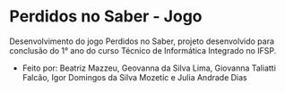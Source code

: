 # Perdidos no Saber - Jogo
<p>Desenvolvimento do jogo Perdidos no Saber, projeto desenvolvido para conclusão do 1° ano do curso Técnico de Informática Integrado no IFSP.</p>

* Feito por: Beatriz Mazzeu, Geovanna da Silva Lima, Giovanna Taliatti Falcão, Igor Domingos da Silva Mozetic e Julia Andrade Dias

